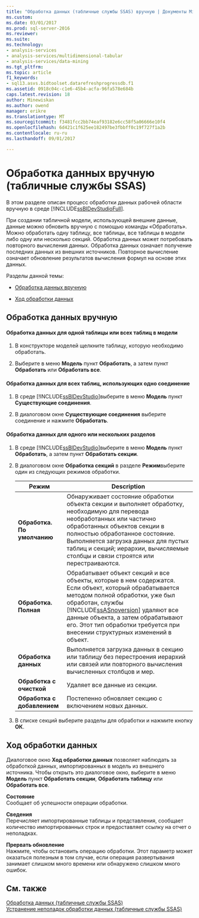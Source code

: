 ```yaml
---
title: "Обработка данных (табличные службы SSAS) вручную | Документы Microsoft"
ms.custom: 
ms.date: 03/01/2017
ms.prod: sql-server-2016
ms.reviewer: 
ms.suite: 
ms.technology:
- analysis-services
- analysis-services/multidimensional-tabular
- analysis-services/data-mining
ms.tgt_pltfrm: 
ms.topic: article
f1_keywords:
- sql13.asvs.bidtoolset.datarefreshprogressdb.f1
ms.assetid: 0918c04c-c1e6-45b4-acfa-96fa578e684b
caps.latest.revision: 18
author: Minewiskan
ms.author: owend
manager: erikre
ms.translationtype: MT
ms.sourcegitcommit: f3481fcc2bb74eaf93182e6cc58f5a06666e10f4
ms.openlocfilehash: 6d421c1f625ee182497be3fbbff0c19f727f1a2b
ms.contentlocale: ru-ru
ms.lasthandoff: 09/01/2017

---
```

# <a name="manually-process-data-ssas-tabular"></a>Обработка данных вручную (табличные службы SSAS)
  В этом разделе описан процесс обработки данных рабочей области вручную в среде [!INCLUDE[ssBIDevStudioFull](../../includes/ssbidevstudiofull-md.md)].  
  
 При создании табличной модели, использующей внешние данные, данные можно обновить вручную с помощью команды «Обработать». Можно обработать одну таблицу, все таблицы, все таблицы в модели либо одну или несколько секций. Обработка данных может потребовать повторного вычисления данных.  Обработка данных означает получение последних данных из внешних источников. Повторное вычисление означает обновление результатов вычисления формул на основе этих данных.  
  
 Разделы данной темы:  
  
-   [Обработка данных вручную](#bkmk_mahually_process)  
  
-   [Ход обработки данных](#bkmk_data_process_progress)  
  
##  <a name="bkmk_mahually_process"></a> Обработка данных вручную  
  
#### <a name="to-process-data-for-a-single-table-or-all-tables-in-a-model"></a>Обработка данных для одной таблицы или всех таблиц в модели  
  
1.  В конструкторе моделей щелкните таблицу, которую необходимо обработать.  
  
2.  Выберите в меню **Модель** пункт **Обработать**, а затем пункт **Обработать** или **Обработать все**.  
  
#### <a name="to-process-data-for-all-tables-using-the-same-connection"></a>Обработка данных для всех таблиц, использующих одно соединение  
  
1.  В среде [!INCLUDE[ssBIDevStudio](../../includes/ssbidevstudio-md.md)]выберите в меню **Модель** пункт **Существующие соединения**.  
  
2.  В диалоговом окне **Существующие соединения** выберите соединение и нажмите **Обработать**.  
  
#### <a name="to-process-data-for-one-or-more-partitions"></a>Обработка данных для одного или нескольких разделов  
  
1.  В среде [!INCLUDE[ssBIDevStudio](../../includes/ssbidevstudio-md.md)]выберите в меню **Модель** пункт **Обработать**, а затем пункт **Обработать секции**.  
  
2.  В диалоговом окне **Обработка секций** в разделе **Режим**выберите один из следующих режимов обработки.  
  
    |Режим|Description|  
    |----------|-----------------|  
    |**Обработка. По умолчанию**|Обнаруживает состояние обработки объекта секции и выполняет обработку, необходимую для перевода необработанных или частично обработанных объектов секции в полностью обработанное состояние. Выполняется загрузка данных для пустых таблиц и секций; иерархии, вычисляемые столбцы и связи строятся или перестраиваются.|  
    |**Обработка. Полная**|Обрабатывает объект секций и все объекты, которые в нем содержатся. Если объект, который обрабатывается методом полной обработки, уже был обработан, службы [!INCLUDE[ssASnoversion](../../includes/ssasnoversion-md.md)] удаляют все данные объекта, а затем обрабатывают его. Этот тип обработки требуется при внесении структурных изменений в объект.|  
    |**Обработка данных**|Выполняется загрузка данных в секцию или таблицу без перестроения иерархий или связей или повторного вычисления вычисленных столбцов и мер.|  
    |**Обработка с очисткой**|Удаляет все данные из секции.|  
    |**Обработка с добавлением**|Постепенно обновляет секцию с включением новых данных.|  
  
3.  В списке секций выберите разделы для обработки и нажмите кнопку **ОК**.  
  
##  <a name="bkmk_data_process_progress"></a> Ход обработки данных  
 Диалоговое окно **Ход обработки данных** позволяет наблюдать за обработкой данных, импортированных в модель из внешнего источника. Чтобы открыть это диалоговое окно, выберите в меню **Модель** пункт **Обработать секции**, **Обработать таблицу** или **Обработать все**.  
  
 **Состояние**  
 Сообщает об успешности операции обработки.  
  
 **Сведения**  
 Перечисляет импортированные таблицы и представления, сообщает количество импортированных строк и предоставляет ссылку на отчет о неполадках.  
  
 **Прервать обновление**  
 Нажмите, чтобы остановить операцию обработки. Этот параметр может оказаться полезным в том случае, если операция развертывания занимает слишком много времени или обнаружено слишком много ошибок.  
  
## <a name="see-also"></a>См. также  
 [Обработка данных (табличные службы SSAS)](../../analysis-services/tabular-models/process-data-ssas-tabular.md)   
 [Устранение неполадок обработки данных (табличные службы SSAS)](../../analysis-services/troubleshoot-process-data-ssas-tabular.md)  
  
  
